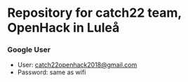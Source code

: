 # Repository for catch22 team, OpenHack in Luleå

### Google User
- User: catch22openhack2018@gmail.com
- Password: same as wifi
